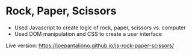 # Rock, Paper, Scissors
* Used Javascript to create logic of rock, paper, scissors vs. computer
* Used DOM manipulation and CSS to create a user interface

Live version: https://joepantaliono.github.io/js-rock-paper-scissors/
